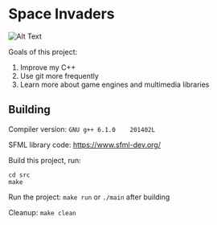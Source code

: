 # Space Invaders

![Alt Text](https://i.imgur.com/7gP5z4n.gif)

Goals of this project:
1. Improve my C++
2. Use git more frequently
3. Learn more about game engines and multimedia libraries

## Building
Compiler version: `GNU g++ 6.1.0	201402L`

SFML library code: https://www.sfml-dev.org/

Build this project, run:

```
cd src
make
```
Run the project: `make run` or `./main` after building

Cleanup: `make clean`

